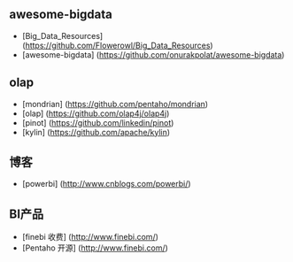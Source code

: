 
## awesome-bigdata

- [Big_Data_Resources] (https://github.com/Flowerowl/Big_Data_Resources)
- [awesome-bigdata] (https://github.com/onurakpolat/awesome-bigdata)

## olap

- [mondrian] (https://github.com/pentaho/mondrian)
- [olap] (https://github.com/olap4j/olap4j)
- [pinot] (https://github.com/linkedin/pinot)
- [kylin] (https://github.com/apache/kylin)

## 博客

- [powerbi] (http://www.cnblogs.com/powerbi/)


## BI产品

- [finebi 收费] (http://www.finebi.com/)
- [Pentaho 开源] (http://www.finebi.com/)
